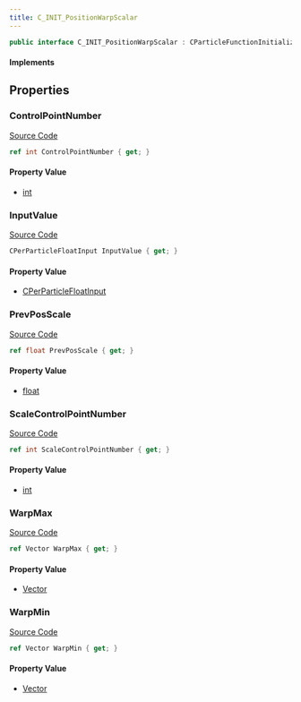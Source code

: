 ```yaml
---
title: C_INIT_PositionWarpScalar
---
```


```csharp
public interface C_INIT_PositionWarpScalar : CParticleFunctionInitializer, CParticleFunction, ISchemaClass<CParticleFunction>, ISchemaClass<CParticleFunctionInitializer>, ISchemaClass<C_INIT_PositionWarpScalar>, ISchemaField, ISchemaClass, INativeHandle
```

#### Implements

## Properties

### ControlPointNumber

[Source Code](https://github.com/swiftly-solution/swiftlys2/blob/beta/managed/src/SwiftlyS2.Generated/Schemas/Interfaces/C_INIT_PositionWarpScalar.cs#L26)

```csharp
ref int ControlPointNumber { get; }
```

#### Property Value

- [int](https://learn.microsoft.com/dotnet/api/system.int32)

### InputValue

[Source Code](https://github.com/swiftly-solution/swiftlys2/blob/beta/managed/src/SwiftlyS2.Generated/Schemas/Interfaces/C_INIT_PositionWarpScalar.cs#L20)

```csharp
CPerParticleFloatInput InputValue { get; }
```

#### Property Value

- [CPerParticleFloatInput](/docs/api/shared/schemadefinitions/cperparticlefloatinput)

### PrevPosScale

[Source Code](https://github.com/swiftly-solution/swiftlys2/blob/beta/managed/src/SwiftlyS2.Generated/Schemas/Interfaces/C_INIT_PositionWarpScalar.cs#L22)

```csharp
ref float PrevPosScale { get; }
```

#### Property Value

- [float](https://learn.microsoft.com/dotnet/api/system.single)

### ScaleControlPointNumber

[Source Code](https://github.com/swiftly-solution/swiftlys2/blob/beta/managed/src/SwiftlyS2.Generated/Schemas/Interfaces/C_INIT_PositionWarpScalar.cs#L24)

```csharp
ref int ScaleControlPointNumber { get; }
```

#### Property Value

- [int](https://learn.microsoft.com/dotnet/api/system.int32)

### WarpMax

[Source Code](https://github.com/swiftly-solution/swiftlys2/blob/beta/managed/src/SwiftlyS2.Generated/Schemas/Interfaces/C_INIT_PositionWarpScalar.cs#L18)

```csharp
ref Vector WarpMax { get; }
```

#### Property Value

- [Vector](/docs/api/shared/natives/vector)

### WarpMin

[Source Code](https://github.com/swiftly-solution/swiftlys2/blob/beta/managed/src/SwiftlyS2.Generated/Schemas/Interfaces/C_INIT_PositionWarpScalar.cs#L16)

```csharp
ref Vector WarpMin { get; }
```

#### Property Value

- [Vector](/docs/api/shared/natives/vector)

